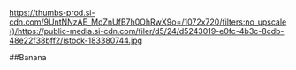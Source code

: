 https://thumbs-prod.si-cdn.com/9UntNNzAE_MdZnUfB7h0OhRwX9o=/1072x720/filters:no_upscale()/https://public-media.si-cdn.com/filer/d5/24/d5243019-e0fc-4b3c-8cdb-48e22f38bff2/istock-183380744.jpg

##Banana
